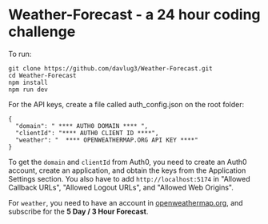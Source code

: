 # Weather-Forecast - a 24 hour coding challenge


To run: 
```
git clone https://github.com/davlug3/Weather-Forecast.git
cd Weather-Forecast
npm install
npm run dev
```




For the API keys,  create a file called auth_config.json on the root folder:

```
{
  "domain": " **** AUTH0 DOMAIN **** ",
  "clientId": "**** AUTH0 CLIENT ID ****",
  "weather": "  **** OPENWEATHERMAP.ORG API KEY ****"
}
```

To get the `domain` and `clientId` from Auth0, you need to create an Auth0 account, create an application, and obtain the keys from the Application Settings section. 
You also have to add `http://localhost:5174` in "Allowed Callback URLs", "Allowed Logout URLs", and "Allowed Web Origins".

For `weather`, you need to have an account in [openweathermap.org](https://openweathermap.org), and subscribe for the **5 Day / 3 Hour Forecast**.

